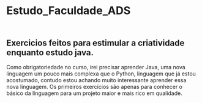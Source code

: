 # Estudo_Faculdade_ADS
<h2><br>Exercicios feitos para estimular a criatividade enquanto estudo java.</br></h2>
Como obrigatoriedade no curso, irei precisar aprender Java, uma nova linguagem um pouco mais complexa que o Python, linguagem que já estou acostumado, contudo estou achando muito interessante aprender essa nova linguagem.
Os primeiros exercícios são apenas para conhecer o básico da línguagem para um projeto maior e mais rico em qualidade.



